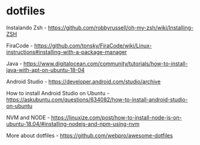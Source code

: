 # dotfiles

Instalando Zsh - https://github.com/robbyrussell/oh-my-zsh/wiki/Installing-ZSH

FiraCode - https://github.com/tonsky/FiraCode/wiki/Linux-instructions#installing-with-a-package-manager

Java - https://www.digitalocean.com/community/tutorials/how-to-install-java-with-apt-on-ubuntu-18-04

Android Studio - https://developer.android.com/studio/archive

How to install Android Studio on Ubuntu - https://askubuntu.com/questions/634082/how-to-install-android-studio-on-ubuntu

NVM and NODE - https://linuxize.com/post/how-to-install-node-js-on-ubuntu-18.04/#installing-nodejs-and-npm-using-nvm

More about dotfiles - https://github.com/webpro/awesome-dotfiles
